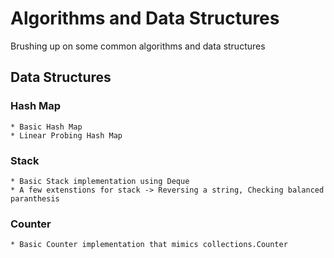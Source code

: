 # Algorithms and Data Structures
Brushing up on some common algorithms and data structures


## Data Structures
### Hash Map

    * Basic Hash Map
    * Linear Probing Hash Map

### Stack

    * Basic Stack implementation using Deque
    * A few extenstions for stack -> Reversing a string, Checking balanced paranthesis

### Counter

    * Basic Counter implementation that mimics collections.Counter
